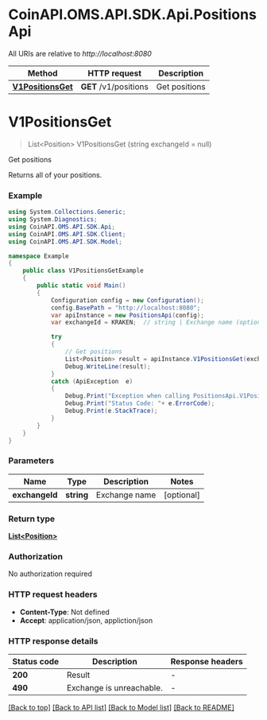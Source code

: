 # CoinAPI.OMS.API.SDK.Api.PositionsApi

All URIs are relative to *http://localhost:8080*

Method | HTTP request | Description
------------- | ------------- | -------------
[**V1PositionsGet**](PositionsApi.md#v1positionsget) | **GET** /v1/positions | Get positions


<a name="v1positionsget"></a>
# **V1PositionsGet**
> List&lt;Position&gt; V1PositionsGet (string exchangeId = null)

Get positions

Returns all of your positions.

### Example
```csharp
using System.Collections.Generic;
using System.Diagnostics;
using CoinAPI.OMS.API.SDK.Api;
using CoinAPI.OMS.API.SDK.Client;
using CoinAPI.OMS.API.SDK.Model;

namespace Example
{
    public class V1PositionsGetExample
    {
        public static void Main()
        {
            Configuration config = new Configuration();
            config.BasePath = "http://localhost:8080";
            var apiInstance = new PositionsApi(config);
            var exchangeId = KRAKEN;  // string | Exchange name (optional) 

            try
            {
                // Get positions
                List<Position> result = apiInstance.V1PositionsGet(exchangeId);
                Debug.WriteLine(result);
            }
            catch (ApiException  e)
            {
                Debug.Print("Exception when calling PositionsApi.V1PositionsGet: " + e.Message );
                Debug.Print("Status Code: "+ e.ErrorCode);
                Debug.Print(e.StackTrace);
            }
        }
    }
}
```

### Parameters

Name | Type | Description  | Notes
------------- | ------------- | ------------- | -------------
 **exchangeId** | **string**| Exchange name | [optional] 

### Return type

[**List&lt;Position&gt;**](Position.md)

### Authorization

No authorization required

### HTTP request headers

 - **Content-Type**: Not defined
 - **Accept**: application/json, appliction/json

### HTTP response details
| Status code | Description | Response headers |
|-------------|-------------|------------------|
| **200** | Result |  -  |
| **490** | Exchange is unreachable. |  -  |

[[Back to top]](#) [[Back to API list]](../README.md#documentation-for-api-endpoints) [[Back to Model list]](../README.md#documentation-for-models) [[Back to README]](../README.md)

